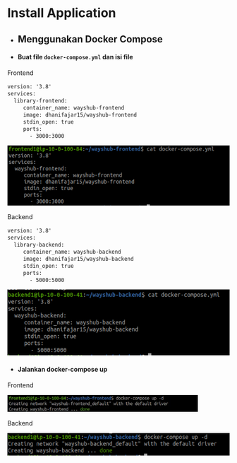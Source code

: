 # Install Application

* ## Menggunakan Docker Compose
* #### Buat file `docker-compose.yml` dan isi file
Frontend
```
version: '3.8'
services:
  library-frontend:
     container_name: wayshub-frontend
     image: dhanifajar15/wayshub-frontend
     stdin_open: true
     ports:
       - 3000:3000

```
![01](assets/Selection_699.png)


Backend
```
version: '3.8'
services:
  library-backend:
     container_name: wayshub-backend
     image: dhanifajar15/wayshub-backend
     stdin_open: true
     ports:
       - 5000:5000

```
![01](assets/Selection_697.png)

* #### Jalankan docker-compose up 
Frontend


![03](assets/Selection_696.png)


Backend


![04](assets/Selection_698.png)